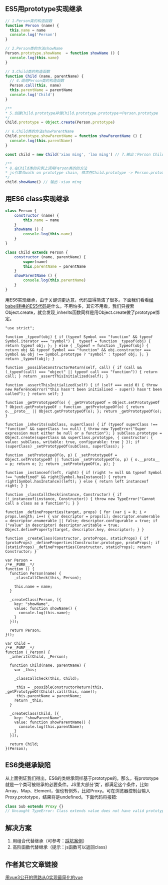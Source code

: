 ## ES5用prototype实现继承
```js
// 1.Person类的构造函数
function Person (name) {
  this.name = name
  console.log('Person')
}

// 2.Person类的方法showName
Person.prototype.showName  = function showName () {
  console.log(this.name)
}

// 3.Child类的构造函数
function Child (name, parentName) {
  // 4.调用Person类的构造函数
  Person.call(this, name)
  this.parentName = parentName
  console.log('Child')
}

/**
* 5.创建Child.prototype并使Child.prototype.prototype＝Person.prototype
*/
Child.prototype = Object.create(Person.prototype)

// 6.Child类的方法showParentName
Child.prototype.showParentName = function showParentName () {
  console.log(this.parentName)
}

const child = new Child('xiao ming', 'lao ming') // 7.输出：Person Child

/**
* 8.在Child类的实例上调用Person类的的方法
* js引擎会walk on prototype chain, 依次在Child.prototype -> Person.prototype（是Child.prototype.prototype，见5）上找搜索，最终在Person.prototype上找到showName方法后完成调用
*/
child.showName() // 输出：xiao ming
```
## 用ES6 class实现继承

```js
class Person {
    constructor (name) {
        this.name = name
    }
    showName () {
        console.log(this.name)
    }
}

class Child extends Person {
    constructor (name, parentName) {
        super(name)
        this.parentName = parentName
    }
    showParentName () {
        console.log(this.parentName)
    }
}
```

用ES6实现继承，由于关键词更达意，代码显得简洁了很多。下面我们看看[经babel转换的ES5代码](https://babeljs.io/repl#?babili=false&browsers=&build=&builtIns=false&spec=false&loose=false&code_lz=MYGwhgzhAEAKCmAnCB7AdtA3gKGn6w6EALogK7DEqLQAUaYAtvAJRa76fEAWAlhADoGzaAF5ow-BzwBfadAjcUAdwByTeHTY5OnQmlQh4AkCgDmtHvyEaW8uXOyhIMAMJ8QAE2jwAHsXg0TxgEZHR2PSJSCioaeg0AGmgABzBEQOJ1Zm15TggyZKR47Nz8K0FU9LRMjTEUtIysqU45PKVlWAbqpq0I3Tx9Q2NTC3KBSsbbe2wZIA&debug=false&forceAllTransforms=false&shippedProposals=false&circleciRepo=&evaluate=false&fileSize=false&timeTravel=false&sourceType=module&lineWrap=true&presets=es2015%2Creact%2Cstage-2&prettier=false&targets=&version=7.4.3&externalPlugins=)是什么。不用怕多，其它不用看，我们只搜索Object.create，就会发现_inherits函数同样是用Object.create做了prototype绑定。
```
"use strict";

function _typeof(obj) { if (typeof Symbol === "function" && typeof Symbol.iterator === "symbol") { _typeof = function _typeof(obj) { return typeof obj; }; } else { _typeof = function _typeof(obj) { return obj && typeof Symbol === "function" && obj.constructor === Symbol && obj !== Symbol.prototype ? "symbol" : typeof obj; }; } return _typeof(obj); }

function _possibleConstructorReturn(self, call) { if (call && (_typeof(call) === "object" || typeof call === "function")) { return call; } return _assertThisInitialized(self); }

function _assertThisInitialized(self) { if (self === void 0) { throw new ReferenceError("this hasn't been initialised - super() hasn't been called"); } return self; }

function _getPrototypeOf(o) { _getPrototypeOf = Object.setPrototypeOf ? Object.getPrototypeOf : function _getPrototypeOf(o) { return o.__proto__ || Object.getPrototypeOf(o); }; return _getPrototypeOf(o); }

function _inherits(subClass, superClass) { if (typeof superClass !== "function" && superClass !== null) { throw new TypeError("Super expression must either be null or a function"); } subClass.prototype = Object.create(superClass && superClass.prototype, { constructor: { value: subClass, writable: true, configurable: true } }); if (superClass) _setPrototypeOf(subClass, superClass); }

function _setPrototypeOf(o, p) { _setPrototypeOf = Object.setPrototypeOf || function _setPrototypeOf(o, p) { o.__proto__ = p; return o; }; return _setPrototypeOf(o, p); }

function _instanceof(left, right) { if (right != null && typeof Symbol !== "undefined" && right[Symbol.hasInstance]) { return right[Symbol.hasInstance](left); } else { return left instanceof right; } }

function _classCallCheck(instance, Constructor) { if (!_instanceof(instance, Constructor)) { throw new TypeError("Cannot call a class as a function"); } }

function _defineProperties(target, props) { for (var i = 0; i < props.length; i++) { var descriptor = props[i]; descriptor.enumerable = descriptor.enumerable || false; descriptor.configurable = true; if ("value" in descriptor) descriptor.writable = true; Object.defineProperty(target, descriptor.key, descriptor); } }

function _createClass(Constructor, protoProps, staticProps) { if (protoProps) _defineProperties(Constructor.prototype, protoProps); if (staticProps) _defineProperties(Constructor, staticProps); return Constructor; }

var Person =
/*#__PURE__*/
function () {
  function Person(name) {
    _classCallCheck(this, Person);

    this.name = name;
  }

  _createClass(Person, [{
    key: "showName",
    value: function showName() {
      console.log(this.name);
    }
  }]);

  return Person;
}();

var Child =
/*#__PURE__*/
function (_Person) {
  _inherits(Child, _Person);

  function Child(name, parentName) {
    var _this;

    _classCallCheck(this, Child);

    _this = _possibleConstructorReturn(this, _getPrototypeOf(Child).call(this, name));
    _this.parentName = parentName;
    return _this;
  }

  _createClass(Child, [{
    key: "showParentName",
    value: function showParentName() {
      console.log(this.parentName);
    }
  }]);

  return Child;
}(Person);
```
## ES6类继承缺陷

从上面例证我们得出，ES6的类继承同样基于prototype的。那么，有prototype就是一个类可被继承的必要条件。JS里大部分‘类’，都满足这个条件，比如Array、Map、Element，但也有例外，比如Proxy。可在浏览器控制台输入Proxy.prototype，结果将是undefined。下面代码将报错:
```js
class Sub extends Proxy {}
// Uncaught TypeError: Class extends value does not have valid prototype property undefined
```

## 解决方案

1. 用组合代替继承（可参考：[踩坑案例](https://github.com/zzz945/write-vue3-from-scratch/commit/3d4b919252a98a9f6898329016a17aa1d6d2da70)）
2. 高阶函数代替继承（提示：js函数可以返回class）

## 作者其它文章链接

[用vue3公开的思路从0实现最简化的vue](https://github.com/zzz945/write-vue3-from-scratch)
